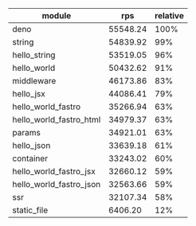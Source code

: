 
| module                  | rps      | relative |
| ----------------------- | -------- | -------- |
| deno                    | 55548.24 | 100%     |
| string                  | 54839.92 | 99%      |
| hello_string            | 53519.05 | 96%      |
| hello_world             | 50432.62 | 91%      |
| middleware              | 46173.86 | 83%      |
| hello_jsx               | 44086.41 | 79%      |
| hello_world_fastro      | 35266.94 | 63%      |
| hello_world_fastro_html | 34979.37 | 63%      |
| params                  | 34921.01 | 63%      |
| hello_json              | 33639.18 | 61%      |
| container               | 33243.02 | 60%      |
| hello_world_fastro_jsx  | 32660.12 | 59%      |
| hello_world_fastro_json | 32563.66 | 59%      |
| ssr                     | 32107.34 | 58%      |
| static_file             | 6406.20  | 12%      |